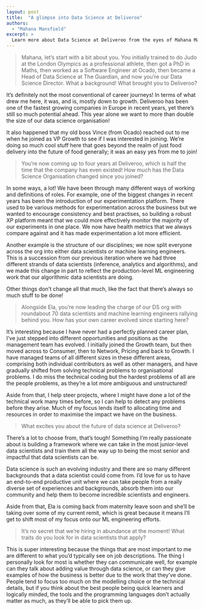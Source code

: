 ```yaml
---
layout: post
title:  "A glimpse into Data Science at Deliveroo"
authors:
  - "Mahana Mansfield"
excerpt: >
  Learn more about Data Science at Deliveroo from the eyes of Mahana Mansfield, DS Director.
---
```



> Mahana, let’s start with a bit about you. You initially trained to do Judo at the London Olympics as a professional athlete, then got a PhD in Maths, then worked as a Software Engineer at Ocado, then became a Head of Data Science at The Guardian, and now you’re our Data Science Director. What a background! What brought you to Deliveroo?

It’s definitely not the most conventional of career journeys! In terms of what drew me here, it was, and is, mostly down to growth. Deliveroo has been one of the fastest growing companies in Europe in recent years, yet there’s still so much potential ahead. This year alone we want to more than double the size of our data science organisation!

It also happened that my old boss Vince (from Ocado) reached out to me when he joined as VP Growth to see if I was interested in joining. We’re doing so much cool stuff here that goes beyond the realm of just food delivery into the future of food generally; it was an easy yes from me to join!

> You’re now coming up to four years at Deliveroo, which is half the time that the company has even existed! How much has the Data Science Organisation changed since you joined?

In some ways, a lot! We have been through many different ways of working and definitions of roles. For example, one of the biggest changes in recent years has been the introduction of our experimentation platform. There used to be various methods for experimentation across the business but we wanted to encourage consistency and best practises, so building a robust XP platform meant that we could more effectively monitor the majority of our experiments in one place. We now have health metrics that we always compare against and it has made experimentation a lot more efficient.

Another example is the structure of our disciplines; we now split everyone across the org into either data scientists or machine learning engineers. This is a succession from our previous iteration where we had three different strands of data scientists (inference, analytics and algorithms), and we made this change in part to reflect the production-level ML engineering work that our algorithmic data scientists are doing.

Other things don’t change all that much, like the fact that there’s always so much stuff to be done!

> Alongside Ela, you’re now leading the charge of our DS org with roundabout 70 data scientists and machine learning engineers rallying behind you. How has your own career evolved since starting here?

It’s interesting because I have never had a perfectly planned career plan, I’ve just stepped into different opportunities and positions as the management team has evolved. I initially joined the Growth team, but then moved across to Consumer, then to Network, Pricing and back to Growth. I have managed teams of all different sizes in these different areas, comprising both individual contributors as well as other managers, and have gradually shifted from solving technical problems to organisational problems. I do miss the technical coding but the hardest problems of all are the people problems, as they’re a lot more ambiguous and unstructured!

Aside from that, I help steer projects, where I might have done a lot of the technical work many times before, so I can help to detect any problems before they arise. Much of my focus lends itself to allocating time and resources in order to maximise the impact we have on the business.

> What excites you about the future of data science at Deliveroo?

There’s a lot to choose from, that’s tough! Something I’m really passionate about is building a framework where we can take in the most junior-level data scientists and train them all the way up to being the most senior and impactful that data scientists can be.

Data science is such an evolving industry and there are so many different backgrounds that a data scientist could come from. I’d love for us to have an end-to-end productive unit where we can take people from a really diverse set of experiences and backgrounds, absorb them into our community and help them to become incredible scientists and engineers.

Aside from that, Ela is coming back from maternity leave soon and she’ll be taking over some of my current remit, which is great because it means I’ll get to shift most of my focus onto our ML engineering efforts.

> It’s no secret that we’re hiring in abundance at the moment! What traits do you look for in data scientists that apply?

This is super interesting because the things that are most important to me are different to what you’d typically see on job descriptions. The thing I personally look for most is whether they can communicate well, for example can they talk about adding value through data science, or can they give examples of how the business is better due to the work that they’ve done. People tend to focus too much on the modelling choice or the technical details, but if you think about the best people being quick learners and logically minded, the tools and the programming languages don’t actually matter as much, as they’ll be able to pick them up.
